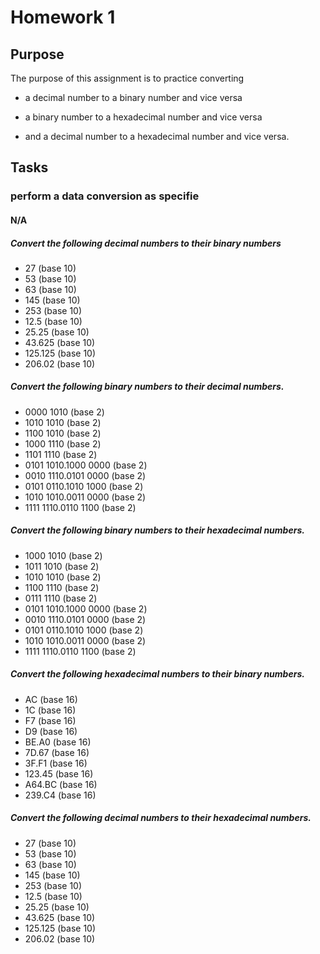 
# Homework 1

## Purpose

The purpose of this assignment is to practice converting

- a decimal number to a binary number and vice versa

- a binary number to a hexadecimal number and vice versa

- and a decimal number to a hexadecimal number and vice versa.


## Tasks

### perform a data conversion as specifie

#### N/A

##### Convert the following decimal numbers to their binary numbers

- 27 (base 10)
- 53 (base 10)
- 63 (base 10)
- 145 (base 10)
- 253 (base 10)
- 12.5 (base 10)
- 25.25 (base 10)
- 43.625 (base 10)
- 125.125 (base 10)
- 206.02 (base 10)

##### Convert the following binary numbers to their decimal numbers.

- 0000 1010 (base 2)
- 1010 1010 (base 2)
- 1100 1010 (base 2)
- 1000 1110 (base 2)
- 1101 1110 (base 2)
- 0101 1010.1000 0000 (base 2)
- 0010 1110.0101 0000 (base 2)
- 0101 0110.1010 1000 (base 2)
- 1010 1010.0011 0000 (base 2)
- 1111 1110.0110 1100 (base 2)

##### Convert the following binary numbers to their hexadecimal numbers.

- 1000 1010 (base 2)
- 1011 1010 (base 2)
- 1010 1010 (base 2)
- 1100 1110 (base 2)
- 0111 1110 (base 2)
- 0101 1010.1000 0000 (base 2)
- 0010 1110.0101 0000 (base 2)
- 0101 0110.1010 1000 (base 2)
- 1010 1010.0011 0000 (base 2)
- 1111 1110.0110 1100 (base 2)

##### Convert the following hexadecimal numbers to their binary numbers.

- AC (base 16)
- 1C (base 16)
- F7 (base 16)
- D9 (base 16)
- BE.A0 (base 16)
- 7D.67 (base 16)
- 3F.F1 (base 16)
- 123.45 (base 16)
- A64.BC (base 16)
- 239.C4 (base 16)

##### Convert the following decimal numbers to their hexadecimal numbers.

- 27 (base 10)
- 53 (base 10)
- 63 (base 10)
- 145 (base 10)
- 253 (base 10)
- 12.5 (base 10)
- 25.25 (base 10)
- 43.625 (base 10)
- 125.125 (base 10)
- 206.02 (base 10)
